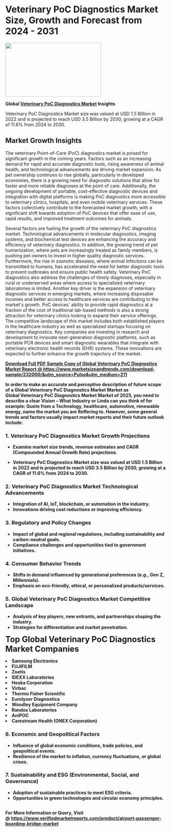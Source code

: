 <H1>Veterinary PoC Diagnostics Market Size, Growth and Forecast from 2024 - 2031</H1><img class="aligncenter size-medium wp-image-584254" src="https://thirdeyenews.in/wp-content/uploads/2024/09/Global-Market-Research-300x168.jpeg" alt="" width="300" height="168" /><p><strong>Global&nbsp;<a href="https://www.marketsizeandtrends.com/download-sample/232000/&amp;utm_source=Pulse&amp;utm_medium=211">Veterinary PoC Diagnostics Market</a> Insights</strong></p><p>Veterinary PoC Diagnostics Market size was valued at USD 1.5 Billion in 2022 and is projected to reach USD 3.5 Billion by 2030, growing at a CAGR of 11.6% from 2024 to 2030.</p><p><h2>Market Growth Insights</h2> The veterinary Point-of-Care (PoC) diagnostics market is poised for significant growth in the coming years. Factors such as an increasing demand for rapid and accurate diagnostic tools, rising awareness of animal health, and technological advancements are driving market expansion. As pet ownership continues to rise globally, particularly in developed economies, there is a growing need for diagnostic solutions that allow for faster and more reliable diagnoses at the point of care. Additionally, the ongoing development of portable, cost-effective diagnostic devices and integration with digital platforms is making PoC diagnostics more accessible to veterinary clinics, hospitals, and even mobile veterinary services. These factors collectively contribute to the forecasted market growth, with a significant shift towards adoption of PoC devices that offer ease of use, rapid results, and improved treatment outcomes for animals. <p><strong><a href="#"></a></strong></p> <p>Several factors are fueling the growth of the veterinary PoC diagnostics market. Technological advancements in molecular diagnostics, imaging systems, and biochemical test devices are enhancing the accuracy and efficiency of veterinary diagnostics. In addition, the growing trend of pet humanization, where pets are increasingly treated as family members, is pushing pet owners to invest in higher quality diagnostic services. Furthermore, the rise in zoonotic diseases, where animal infections can be transmitted to humans, has accelerated the need for better diagnostic tools to prevent outbreaks and ensure public health safety. Veterinary PoC diagnostics also address the challenges of timely diagnoses, especially in rural or underserved areas where access to specialized veterinary laboratories is limited. Another key driver is the expansion of veterinary diagnostic services in emerging markets, where increasing disposable incomes and better access to healthcare services are contributing to the market's growth. PoC devices' ability to provide rapid diagnostics at a fraction of the cost of traditional lab-based methods is also a strong attraction for veterinary clinics looking to expand their service offerings. The competitive landscape of this market includes both established players in the healthcare industry as well as specialized startups focusing on veterinary diagnostics. Key companies are investing in research and development to innovate next-generation diagnostic platforms, such as portable PCR devices and smart diagnostic wearables that integrate with veterinary electronic health records (EHR) systems. These innovations are expected to further enhance the growth trajectory of the market. <p><strong><a href="#"></p><p><span class=""><strong>Download Full PDF Sample Copy of Global Veterinary PoC Diagnostics Market Report</strong> @ <a href="https://www.marketsizeandtrends.com/download-sample/232000/&amp;utm_source=Pulse&amp;utm_medium=211" target="_blank">https://www.marketsizeandtrends.com/download-sample/232000/&amp;utm_source=Pulse&amp;utm_medium=211</a></span></p><p>In order to make an accurate and perceptive description of future scope of a Global&nbsp;Veterinary PoC Diagnostics Market Market as Global&nbsp;Veterinary PoC Diagnostics Market Market of 2025, you need to describe a clear Vision &ndash; What Industry or Linda can you think of for example: Quote from a Technology, healthcare, automotive, renewable energy, name the market you are Reffering to. However, some general trends and factors usually impact market reports and their future outlook include:</p><h3>1.&nbsp;<strong>Veterinary PoC Diagnostics Market Growth Projections</strong></h3><ul><li>Examine market size trends, revenue estimates and CAGR (Compounded Annual Growth Rate) projections.</li><li><p>Veterinary PoC Diagnostics Market size was valued at USD 1.5 Billion in 2022 and is projected to reach USD 3.5 Billion by 2030, growing at a CAGR of 11.6% from 2024 to 2030.</p></li></ul><h3>2.&nbsp;<strong>Veterinary PoC Diagnostics Market Technological Advancements</strong></h3><ul><li>Integration of AI, IoT, blockchain, or automation in the industry.</li><li>Innovations driving cost reductions or improving efficiency.</li></ul><h3>3.&nbsp;<strong>Regulatory and Policy Changes</strong></h3><ul><li>Impact of global and regional regulations, including sustainability and carbon-neutral goals.</li><li>Compliance challenges and opportunities tied to government initiatives.</li></ul><h3>4.&nbsp;<strong>Consumer Behavior Trends</strong></h3><ul><li>Shifts in demand influenced by generational preferences (e.g., Gen Z, Millennials).</li><li>Emphasis on eco-friendly, ethical, or personalized products/services.</li></ul><h3>5.&nbsp;<strong>Global Veterinary PoC Diagnostics Market Competitive Landscape</strong></h3><ul><li>Analysis of key players, new entrants, and partnerships shaping the industry.</li><li>Strategies for differentiation and market penetration.</li></ul><p data-pm-slice="1 1 []"><span style="color: inherit; font-family: inherit; font-size: 25px;">Top Global Veterinary PoC Diagnostics Market Companies</span></p><div class="" data-test-id=""><p><li>Samsung Electronics</li><li> FUJIFILM</li><li> Zoetis</li><li> IDEXX Laboratories</li><li> Heska Corporation</li><li> Virbac</li><li> Thermo Fisher Scientific</li><li> Eurolyser Diagnostica</li><li> Woodley Equipment Company</li><li> Randox Laboratories</li><li> AniPOC</li><li> Carestream Health (ONEX Corporation)</li></p></div><h3>6.&nbsp;<strong>Economic and Geopolitical Factors</strong></h3><ul><li>Influence of global economic conditions, trade policies, and geopolitical events.</li><li>Resilience of the market to inflation, currency fluctuations, or global crises.</li></ul><h3>7.&nbsp;<strong>Sustainability and ESG (Environmental, Social, and Governance)</strong></h3><ul><li>Adoption of sustainable practices to meet ESG criteria.</li><li>Opportunities in green technologies and circular economy principles.</li></ul><h2><strong style="font-size: 14px;">For More Information or Query, Visit @&nbsp;</strong><a style="background-color: #ffffff; font-size: 14px;" href="https://www.marketsizeandtrends.com/report/veterinary-poc-diagnostics-market/" target="_blank">https://www.verifiedmarketreports.com/product/airport-passenger-boarding-bridge-market</a></h2>
